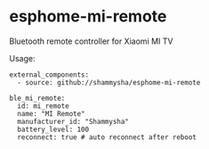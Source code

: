 # esphome-mi-remote
Bluetooth remote controller for Xiaomi MI TV

Usage:

```
external_components:
  - source: github://shammysha/esphome-mi-remote

ble_mi_remote:
  id: mi_remote
  name: "MI Remote"
  manufacturer_id: "Shammysha"
  battery_level: 100 
  reconnect: true # auto reconnect after reboot
```
